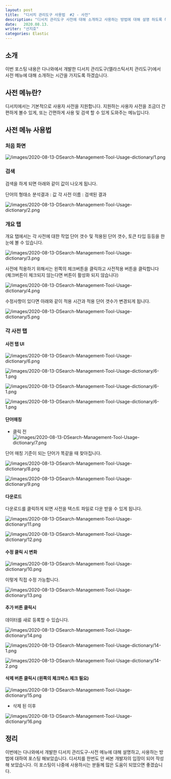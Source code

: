 ```yaml
---
layout: post
title:  "디서치 관리도구 사용법  #2 - 사전"
description: "디서치 관리도구 사전에 대해 소개하고 사용하는 방법에 대해 설명 하도록 하겠습니다." 
date:   2020.08.13. 
writer: "선지호"  
categories: Elastic 
---
```


## 소개

이번 포스팅 내용은 다나와에서 개발한 디서치 관리도구(엘라스틱서치 관리도구)에서 사전 메뉴에 대해 소개하는 시간을 가지도록 하겠습니다.

## 사전 메뉴란?

디서치에서는 기본적으로 사용자 사전을 지원합니다. 
지원하는 사용자 사전을 조금더 간편하게 볼수 있게, 또는 간편하게 사용 및 검색 할 수 있게 도와주는 메뉴입니다.

## 사전 메뉴 사용법 

### 처음 화면 

![/images/2020-08-13-DSearch-Management-Tool-Usage-dictionary/1.png](/images/2020-08-13-DSearch-Management-Tool-Usage-dictionary/1.png)

### 검색 

검색을 하게 되면 아래와 같이 값이 나오게 됩니다.

단어의 형태소 분석결과 : 값
각 사전 이름 : 검색된 결과 

![/images/2020-08-13-DSearch-Management-Tool-Usage-dictionary/2.png](/images/2020-08-13-DSearch-Management-Tool-Usage-dictionary/2.png)

### 개요 탭 

개요 탭에서는 각 사전에 대한 작업 단어 갯수 및 적용된 단어 갯수, 토큰 타입 등등을 한눈에 볼 수 있습니다.

![/images/2020-08-13-DSearch-Management-Tool-Usage-dictionary/3.png](/images/2020-08-13-DSearch-Management-Tool-Usage-dictionary/3.png)

사전에 적용하기 위해서는 왼쪽의 체크버튼을 클릭하고 사전적용 버튼을 클릭합니다 (체크버튼이 체크되지 않는다면 버튼이 활성화 되지 않습니다)

![/images/2020-08-13-DSearch-Management-Tool-Usage-dictionary/4.png](/images/2020-08-13-DSearch-Management-Tool-Usage-dictionary/4.png)

수정사항이 있다면 아래와 같이 적용 시간과 적용 단어 갯수가 변경되게 됩니다.

![/images/2020-08-13-DSearch-Management-Tool-Usage-dictionary/5.png](/images/2020-08-13-DSearch-Management-Tool-Usage-dictionary/5.png)

### 각 사전 탭

#### 사전 탭 UI
![/images/2020-08-13-DSearch-Management-Tool-Usage-dictionary/6.png](/images/2020-08-13-DSearch-Management-Tool-Usage-dictionary/6.png)

![/images/2020-08-13-DSearch-Management-Tool-Usage-dictionary/6-1.png](/images/2020-08-13-DSearch-Management-Tool-Usage-dictionary/6-1.png)

![/images/2020-08-13-DSearch-Management-Tool-Usage-dictionary/6-1.png](/images/2020-08-13-DSearch-Management-Tool-Usage-dictionary/6-2.png)

![/images/2020-08-13-DSearch-Management-Tool-Usage-dictionary/6-1.png](/images/2020-08-13-DSearch-Management-Tool-Usage-dictionary/6-3.png)


#### 단어매칭 

- 클릭 전
![/images/2020-08-13-DSearch-Management-Tool-Usage-dictionary/7.png](/images/2020-08-13-DSearch-Management-Tool-Usage-dictionary/7.png)


단어 매칭 기준이 되는 단어가 똑같을 때 찾아집니다.

![/images/2020-08-13-DSearch-Management-Tool-Usage-dictionary/8.png](/images/2020-08-13-DSearch-Management-Tool-Usage-dictionary/8.png)

![/images/2020-08-13-DSearch-Management-Tool-Usage-dictionary/9.png](/images/2020-08-13-DSearch-Management-Tool-Usage-dictionary/9.png)

#### 다운로드 

다운로드를 클릭하게 되면 사전을 텍스트 파일로 다운 받을 수 있게 됩니다.

![/images/2020-08-13-DSearch-Management-Tool-Usage-dictionary/11.png](/images/2020-08-13-DSearch-Management-Tool-Usage-dictionary/11.png)

![/images/2020-08-13-DSearch-Management-Tool-Usage-dictionary/12.png](/images/2020-08-13-DSearch-Management-Tool-Usage-dictionary/12.png)

#### 수정 클릭 시 변화 

![/images/2020-08-13-DSearch-Management-Tool-Usage-dictionary/10.png](/images/2020-08-13-DSearch-Management-Tool-Usage-dictionary/10.png)

이렇게 직접 수정 가능합니다.

![/images/2020-08-13-DSearch-Management-Tool-Usage-dictionary/13.png](/images/2020-08-13-DSearch-Management-Tool-Usage-dictionary/13.png)

#### 추가 버튼 클릭시 

데이터를 새로 등록할 수 있습니다.

![/images/2020-08-13-DSearch-Management-Tool-Usage-dictionary/14.png](/images/2020-08-13-DSearch-Management-Tool-Usage-dictionary/14.png)

![/images/2020-08-13-DSearch-Management-Tool-Usage-dictionary/14-1.png](/images/2020-08-13-DSearch-Management-Tool-Usage-dictionary/14-1.png)

![/images/2020-08-13-DSearch-Management-Tool-Usage-dictionary/14-2.png](/images/2020-08-13-DSearch-Management-Tool-Usage-dictionary/14-2.png)

#### 삭제 버튼 클릭시 (왼쪽의 체크박스 체크 필요)

![/images/2020-08-13-DSearch-Management-Tool-Usage-dictionary/15.png](/images/2020-08-13-DSearch-Management-Tool-Usage-dictionary/15.png)

- 삭제 된 이후 

![/images/2020-08-13-DSearch-Management-Tool-Usage-dictionary/16.png](/images/2020-08-13-DSearch-Management-Tool-Usage-dictionary/16.png)

## 정리

이번에는 다나와에서 개발한 디서치 관리도구-사전 메뉴에 대해 설명하고, 사용하는 방법에 대하여 포스팅 해보았습니다.
디서치를 한번도 안 써본 개발자의 입장이 되어 작성해 보았습니다.
이 포스팅이 나중에 사용하시는 분들께 많은 도움이 되었으면 좋겠습니다.